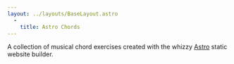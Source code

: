 ```yaml
---
layout: ../layouts/BaseLayout.astro
  - 
    title: Astro Chords
---
```


A collection of musical chord exercises created with the whizzy [Astro](https://astro.build) static website builder.
